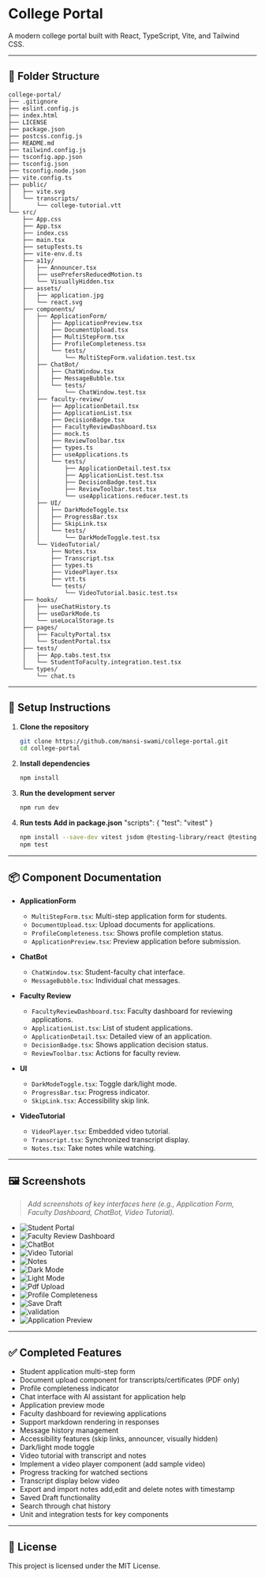 # College Portal

A modern college portal built with React, TypeScript, Vite, and Tailwind CSS.

---

## 📁 Folder Structure

```
college-portal/
├── .gitignore
├── eslint.config.js
├── index.html
├── LICENSE
├── package.json
├── postcss.config.js
├── README.md
├── tailwind.config.js
├── tsconfig.app.json
├── tsconfig.json
├── tsconfig.node.json
├── vite.config.ts
├── public/
│   ├── vite.svg
│   └── transcripts/
│       └── college-tutorial.vtt
└── src/
    ├── App.css
    ├── App.tsx
    ├── index.css
    ├── main.tsx
    ├── setupTests.ts
    ├── vite-env.d.ts
    ├── a11y/
    │   ├── Announcer.tsx
    │   ├── usePrefersReducedMotion.ts
    │   └── VisuallyHidden.tsx
    ├── assets/
    │   ├── application.jpg
    │   └── react.svg
    ├── components/
    │   ├── ApplicationForm/
    │   │   ├── ApplicationPreview.tsx
    │   │   ├── DocumentUpload.tsx
    │   │   ├── MultiStepForm.tsx
    │   │   ├── ProfileCompleteness.tsx
    │   │   └── tests/
    │   │       └── MultiStepForm.validation.test.tsx
    │   ├── ChatBot/
    │   │   ├── ChatWindow.tsx
    │   │   ├── MessageBubble.tsx
    │   │   └── tests/
    │   │       └── ChatWindow.test.tsx
    │   ├── faculty-review/
    │   │   ├── ApplicationDetail.tsx
    │   │   ├── ApplicationList.tsx
    │   │   ├── DecisionBadge.tsx
    │   │   ├── FacultyReviewDashboard.tsx
    │   │   ├── mock.ts
    │   │   ├── ReviewToolbar.tsx
    │   │   ├── types.ts
    │   │   ├── useApplications.ts
    │   │   └── tests/
    │   │       ├── ApplicationDetail.test.tsx
    │   │       ├── ApplicationList.test.tsx
    │   │       ├── DecisionBadge.test.tsx
    │   │       ├── ReviewToolbar.test.tsx
    │   │       └── useApplications.reducer.test.ts
    │   ├── UI/
    │   │   ├── DarkModeToggle.tsx
    │   │   ├── ProgressBar.tsx
    │   │   ├── SkipLink.tsx
    │   │   └── tests/
    │   │       └── DarkModeToggle.test.tsx
    │   └── VideoTutorial/
    │       ├── Notes.tsx
    │       ├── Transcript.tsx
    │       ├── types.ts
    │       ├── VideoPlayer.tsx
    │       ├── vtt.ts
    │       └── tests/
    │           └── VideoTutorial.basic.test.tsx
    ├── hooks/
    │   ├── useChatHistory.ts
    │   ├── useDarkMode.ts
    │   └── useLocalStorage.ts
    ├── pages/
    │   ├── FacultyPortal.tsx
    │   └── StudentPortal.tsx
    ├── tests/
    │   ├── App.tabs.test.tsx
    │   └── StudentToFaculty.integration.test.tsx
    └── types/
        └── chat.ts
```

---

## 🚀 Setup Instructions

1. **Clone the repository**
   ```sh
   git clone https://github.com/mansi-swami/college-portal.git
   cd college-portal
   ```

2. **Install dependencies**
   ```sh
   npm install
   ```

3. **Run the development server**
   ```sh
   npm run dev
   ```

4. **Run tests**
  **Add in package.json**
   "scripts": {
  "test": "vitest"
}
   ```sh
   npm install --save-dev vitest jsdom @testing-library/react @testing-library/jest-dom
   npm test
   ```

---

## 📦 Component Documentation

- **ApplicationForm**
  - `MultiStepForm.tsx`: Multi-step application form for students.
  - `DocumentUpload.tsx`: Upload documents for applications.
  - `ProfileCompleteness.tsx`: Shows profile completion status.
  - `ApplicationPreview.tsx`: Preview application before submission.

- **ChatBot**
  - `ChatWindow.tsx`: Student-faculty chat interface.
  - `MessageBubble.tsx`: Individual chat messages.

- **Faculty Review**
  - `FacultyReviewDashboard.tsx`: Faculty dashboard for reviewing applications.
  - `ApplicationList.tsx`: List of student applications.
  - `ApplicationDetail.tsx`: Detailed view of an application.
  - `DecisionBadge.tsx`: Shows application decision status.
  - `ReviewToolbar.tsx`: Actions for faculty review.

- **UI**
  - `DarkModeToggle.tsx`: Toggle dark/light mode.
  - `ProgressBar.tsx`: Progress indicator.
  - `SkipLink.tsx`: Accessibility skip link.

- **VideoTutorial**
  - `VideoPlayer.tsx`: Embedded video tutorial.
  - `Transcript.tsx`: Synchronized transcript display.
  - `Notes.tsx`: Take notes while watching.

---

## 🖼️ Screenshots

> _Add screenshots of key interfaces here (e.g., Application Form, Faculty Dashboard, ChatBot, Video Tutorial)._

- ![Student Portal](./src/screenshots/student-form.png)
- ![Faculty Review Dashboard](./src/screenshots/faculty-form.png)
- ![ChatBot](screenshots/chatbot.png)
- ![Video Tutorial](./src/screenshots/video-notes-transcript.png)
- ![Notes](./src/screenshots/notes.png)
- ![Dark Mode](./src/screenshots/dark-Mode.png)
- ![Light Mode](./src/screenshots//light-Mode.png)
- ![Pdf Upload](./src/screenshots/pdf-upload.png)
- ![Profile Completeness](./src//screenshots/Profile-completeness.png)
- ![Save Draft](./src/screenshots/saveDraft-darkMode.png)
- ![validation](./src/screenshots/validation.png)
- ![Application Preview](./src/screenshots/application-preview.png)


---

## ✅ Completed Features

- Student application multi-step form
- Document upload component for transcripts/certificates (PDF only)
- Profile completeness indicator
- Chat interface with Al assistant for application help
- Application preview mode
- Faculty dashboard for reviewing applications
- Support markdown rendering in responses
- Message history management
- Accessibility features (skip links, announcer, visually hidden)
- Dark/light mode toggle
- Video tutorial with transcript and notes
- Implement a video player component (add sample video)
- Progress tracking for watched sections
- Transcript display below video
- Export and import notes add,edit and delete notes with timestamp
- Saved Draft functionality
- Search through chat history
- Unit and integration tests for key components




---

## 📄 License

This project is licensed under the MIT License.